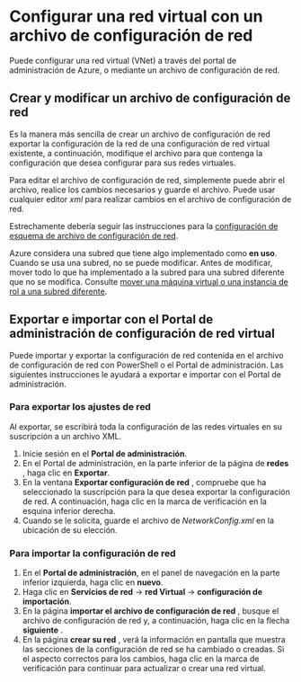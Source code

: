 <properties 
    pageTitle="Configurar una red virtual con un archivo de configuración de red" 
    description="Instrucciones para exportar e importar un archivo de configuración de red en el Portal de administración de Azure para crear o modificar las redes virtuales. " 
    services="virtual-network" 
    documentationCenter="" 
    authors="jimdial" 
    manager="carmonm" 
    editor="tysonn"/>

<tags
    ms.service="virtual-network"
    ms.devlang="na"
    ms.topic="article"
    ms.tgt_pltfrm="na"
    ms.workload="infrastructure-services" 
    ms.date="03/15/2016"
    ms.author="jdial"/>

# <a name="configure-a-virtual-network-using-a-network-configuration-file"></a>Configurar una red virtual con un archivo de configuración de red

Puede configurar una red virtual (VNet) a través del portal de administración de Azure, o mediante un archivo de configuración de red.

## <a name="creating-and-modifying-a-network-configuration-file"></a>Crear y modificar un archivo de configuración de red 
Es la manera más sencilla de crear un archivo de configuración de red exportar la configuración de la red de una configuración de red virtual existente, a continuación, modifique el archivo para que contenga la configuración que desea configurar para sus redes virtuales.

Para editar el archivo de configuración de red, simplemente puede abrir el archivo, realice los cambios necesarios y guarde el archivo. Puede usar cualquier editor *xml* para realizar cambios en el archivo de configuración de red. 

Estrechamente debería seguir las instrucciones para la [configuración de esquema de archivo de configuración de red](https://msdn.microsoft.com/library/azure/jj157100.aspx). 

Azure considera una subred que tiene algo implementado como **en uso**. Cuando se usa una subred, no se puede modificar. Antes de modificar, mover todo lo que ha implementado a la subred para una subred diferente que no se modifica.   Consulte [mover una máquina virtual o una instancia de rol a una subred diferente](virtual-networks-move-vm-role-to-subnet.md).

## <a name="export-and-import-virtual-network-settings-using-the-management-portal"></a>Exportar e importar con el Portal de administración de configuración de red virtual  
Puede importar y exportar la configuración de red contenida en el archivo de configuración de red con PowerShell o el Portal de administración. Las siguientes instrucciones le ayudará a exportar e importar con el Portal de administración. 

### <a name="to-export-your-network-settings"></a>Para exportar los ajustes de red
Al exportar, se escribirá toda la configuración de las redes virtuales en su suscripción a un archivo XML. 

1. Inicie sesión en el **Portal de administración**.
2. En el Portal de administración, en la parte inferior de la página de **redes** , haga clic en **Exportar**. 
3. En la ventana **Exportar configuración de red** , compruebe que ha seleccionado la suscripción para la que desea exportar la configuración de red. A continuación, haga clic en la marca de verificación en la esquina inferior derecha. 
4. Cuando se le solicita, guarde el archivo de *NetworkConfig.xml* en la ubicación de su elección.


### <a name="to-import-your-network-settings"></a>Para importar la configuración de red

1. En el **Portal de administración**, en el panel de navegación en la parte inferior izquierda, haga clic en **nuevo**.
2. Haga clic en **Servicios de red** -> **red Virtual** -> **configuración de importación**.
3. En la página **importar el archivo de configuración de red** , busque el archivo de configuración de red y, a continuación, haga clic en la flecha **siguiente** .
4. En la página **crear su red** , verá la información en pantalla que muestra las secciones de la configuración de red se ha cambiado o creadas. Si el aspecto correctos para los cambios, haga clic en la marca de verificación para continuar para actualizar o crear una red virtual. 
